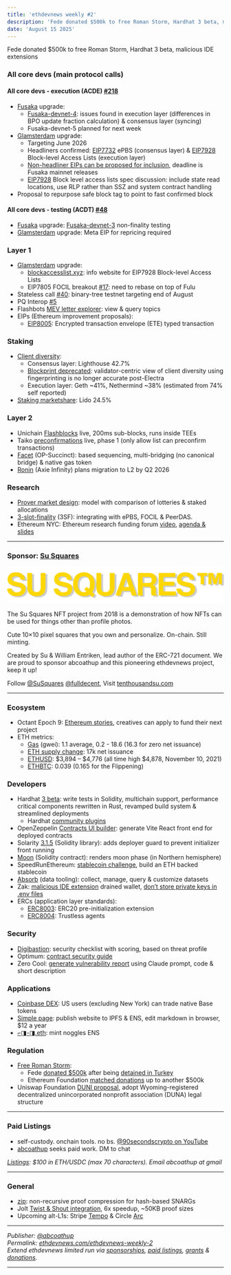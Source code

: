 ```yaml
---
title: 'ethdevnews weekly #2'
description: 'Fede donated $500k to free Roman Storm, Hardhat 3 beta, malicious IDE extensions'
date: 'August 15 2025'
---
```


Fede donated $500k to free Roman Storm, Hardhat 3 beta, malicious IDE extensions

### All core devs (main protocol calls)

#### All core devs \- execution (ACDE) [\#218](https://ethereum-magicians.org/t/all-core-devs-execution-acde-218-august-14-2025/24979/2)

* [Fusaka](https://forkcast.org/upgrade/fusaka) upgrade:  
  * [Fusaka-devnet-4](https://fusaka-devnet-4.ethpandaops.io/): issues found in execution layer (differences in BPO update fraction calculation) & consensus layer (syncing)  
  * Fusaka-devnet-5 planned for next week  
* [Glamsterdam](https://forkcast.org/upgrade/glamsterdam) upgrade:  
  * Targeting June 2026  
  * Headliners confirmed: [EIP7732](https://forkcast.org/upgrade/glamsterdam#eip-7732) ePBS (consensus layer) & [EIP7928](https://forkcast.org/upgrade/glamsterdam#eip-7928) Block-level Access Lists (execution layer)  
  * [Non-headliner EIPs can be proposed for inclusion](https://eips.ethereum.org/EIPS/eip-7773#proposed-for-inclusion), deadline is Fusaka mainnet releases  
  * [EIP7928](https://forkcast.org/upgrade/glamsterdam#eip-7928) Block level access lists spec discussion: include state read locations, use RLP rather than SSZ and system contract handling  
* Proposal to repurpose safe block tag to point to fast confirmed block

#### All core devs \- testing (ACDT) [\#48](https://ethereum-magicians.org/t/all-core-devs-testing-acdt-48-aug-11-2025/25017/2)

* [Fusaka](https://forkcast.org/upgrade/fusaka) upgrade: [Fusaka-devnet-3](https://fusaka-devnet-3.ethpandaops.io/) non-finality testing  
* [Glamsterdam](https://forkcast.org/upgrade/glamsterdam) upgrade: Meta EIP for repricing required

### Layer 1

* [Glamsterdam](https://forkcast.org/upgrade/glamsterdam) upgrade:  
  * [blockaccesslist.xyz](https://blockaccesslist.xyz/): info website for EIP7928 Block-level Access Lists  
  * EIP7805 FOCIL breakout [\#17](https://ethereum-magicians.org/t/focil-breakout-17-august-12-2025/25067): need to rebase on top of Fulu  
* Stateless call [\#40](https://stateless.fyi/development/sic-calls/history.html#call-40-august-11-2025): binary-tree testnet targeting end of August  
* PQ Interop [\#5](https://github.com/leanEthereum/pm/blob/main/breakout-rooms/leanConsensus/pq-interop/meetings/meeting-05.md)  
* Flashbots [MEV letter explorer](https://collective.flashbots.net/t/explorer/100): view & query topics  
* EIPs (Ethereum improvement proposals):  
  * [EIP8005](https://github.com/ethereum/EIPs/pull/10152/files): Encrypted transaction envelope (ETE) typed transaction

### Staking

* [Client diversity](https://clientdiversity.org/#distribution):  
  * Consensus layer: Lighthouse 42.7%  
  * [Blockprint deprecated](https://x.com/sigp_io/status/1955075542866420164): validator-centric view of client diversity using fingerprinting is no longer accurate post-Electra  
  * Execution layer: Geth \~41%, Nethermind \~38% (estimated from 74% self reported)  
* [Staking marketshare](https://dune.com/hildobby/eth2-staking): Lido 24.5%

### Layer 2

* Unichain [Flashblocks](https://blog.uniswap.org/flashblocks-are-live) live, 200ms sub-blocks, runs inside TEEs  
* Taiko [preconfirmations](https://taiko.mirror.xyz/rbgD_KM06QkDe1t0Gw1wI_MLvwobTS1PqEIfstZRo48) live, phase 1 (only allow list can preconfirm transactions)  
* [Facet](https://x.com/l2beat/status/1954954940146680084) (OP-Succinct): based sequencing, multi-bridging (no canonical bridge) & native gas token  
* [Ronin](https://blog.roninchain.com/p/ronins-homecoming-to-ethereum) (Axie Infinity) plans migration to L2 by Q2 2026

### Research

* [Prover market design](https://ethresear.ch/t/on-ethereum-prover-market-design/22916): model with comparison of lotteries & staked allocations  
* [3-slot-finality](https://ethresear.ch/t/integrating-3sf-with-epbs-focil-and-peerdas/22909) (3SF): integrating with ePBS, FOCIL & PeerDAS.  
* Ethereum NYC: Ethereum research funding forum [video](https://www.youtube.com/live/xojE5a51INY?t=4732s), [agenda & slides](https://hackmd.io/@Carboclanc/SJFYXKt_ex)

---

### Sponsor: [Su Squares](https://tenthousandsu.com)

![Su Squares](./logo-su-squares.png)  

The Su Squares NFT project from 2018 is a demonstration of how NFTs can be used for things other than profile photos.

Cute 10×10 pixel squares that you own and personalize. On-chain. Still minting.

Created by Su & William Entriken, lead author of the ERC-721 document. We are proud to sponsor abcoathup and this pioneering ethdevnews project, keep it up\!

Follow [@SuSquares](https://x.com/susquares) [@fulldecent](https://x.com/fulldecent), Visit [tenthousandsu.com](https://tenthousandsu.com)  

---

### Ecosystem

* Octant Epoch 9: [Ethereum stories](https://blog.octant.build/calling-eth-creators-epoch-9-applications-are-now-open-2/), creatives can apply to fund their next project  
* ETH metrics:  
  * [Gas](https://ultrasound.money/#gas) (gwei): 1.1 average, 0.2 \- 18.6 (16.3 for zero net issuance)  
  * [ETH supply change](https://ultrasound.money/): 17k net issuance  
  * [ETHUSD](https://www.coingecko.com/en/coins/ethereum): $3,894 – $4,776 (all time high $4,878, November 10, 2021\)  
  * [ETHBTC](https://ratiogang.com/): 0.039 (0.165 for the Flippening)

### Developers

* Hardhat [3 beta](https://github.com/NomicFoundation/hardhat/releases/tag/hardhat%403.0.0): write tests in Solidity, multichain support, performance critical components rewritten in Rust, revamped build system & streamlined deployments  
  * Hardhat [community plugins](https://hardhat.org/plugins#community-plugins)   
* OpenZeppelin [Contracts UI builder](https://blog.openzeppelin.com/introducing-contracts-ui-builder): generate Vite React front end for deployed contracts  
* Solarity [3.1.5](https://github.com/dl-solarity/solidity-lib/releases/tag/3.1.5) (Solidity library): adds deployer guard to prevent initializer front running  
* [Moon](https://github.com/0xkarmacoma/moon.sol#readme) (Solidity contract): renders moon phase (in Northern hemisphere)  
* SpeedRunEthereum: [stablecoin challenge](https://speedrunethereum.com/challenge/stablecoins), build an ETH backed stablecoin  
* [Absorb](https://github.com/paradigmxyz/absorb#readme) (data tooling): collect, manage, query & customize datasets  
* Zak: [malicious IDE extension](https://x.com/0xzak/status/1955655184522371361) drained wallet, [don’t store private keys in .env files](https://x.com/0xzak/status/1956026241104150547)  
* ERCs (application layer standards):  
  * [ERC8003](https://github.com/ethereum/ERCs/pull/1158/files): ERC20 pre-initialization extension  
  * [ERC8004](https://github.com/ethereum/ERCs/pull/1170/files): Trustless agents

### Security

* [Digibastion](https://www.digibastion.com/): security checklist with scoring, based on threat profile  
* Optimum: [contract security guide](https://docs.optimumsec.xyz/)  
* Zero Cool: [generate vulnerability report](https://x.com/ZeroCool_AI/status/1955474376134103549) using Claude prompt, code & short description

### Applications

* [Coinbase DEX](https://www.coinbase.com/en-au/blog/coinbase-unlocks-millions-of-assets-with-dex-trading): US users (excluding New York) can trade native Base tokens  
* [Simple page](https://simplepage.eth.link/): publish website to IPFS & ENS, edit markdown in browser, $12 a year  
* [⌐◨-◨.eth](https://www.noggles.domains/): mint noggles ENS

### Regulation

* [Free Roman Storm](https://freeromanstorm.com/):   
  * Fede [donated $500k](https://x.com/fede_intern/status/1955048960684405110) after being [detained in Turkey](https://x.com/fede_intern/status/1954945403146625291)  
  * Ethereum Foundation [matched donations](https://x.com/hwwonx/status/1953540201495900664) up to another $500k  
* Uniswap Foundation [DUNI proposal](https://gov.uniswap.org/t/rfc-establish-uniswap-governance-as-duni-a-wyoming-duna/25770), adopt Wyoming-registered decentralized unincorporated nonprofit association (DUNA) legal structure

---

### Paid Listings

* self-custody. onchain tools. no bs. [@90secondscrypto on YouTube](https://www.youtube.com/@90secondscrypto)  
* [abcoathup](https://x.com/abcoathup/status/1955784034711429264) seeks paid work.  DM to chat

[*Listings*](https://ethdevnews.com/about/#paid-listings)*: $100 in ETH/USDC (max 70 characters).  Email abcoathup at gmail*  

---

### General

* [zip](https://eprint.iacr.org/2025/1446): non-recursive proof compression for hash-based SNARGs  
* Jolt [Twist & Shout integration](https://a16zcrypto.com/posts/article/jolt-6x-speedup/), 6x speedup, \~50KB proof sizes  
* Upcoming alt-L1s: Stripe [Tempo](https://archive.md/dJHvQ) & Circle [Arc](https://arcnetwork.xyz/)

---

*Publisher: [@abcoathup](https://x.com/abcoathup)*  
*Permalink: [ethdevnews.com/ethdevnews-weekly-2](https://ethdevnews.com/ethdevnews-weekly-2)*  
*Extend ethdevnews limited run via [sponsorships](https://ethdevnews.com/about/#sponsorships), [paid listings](https://ethdevnews.com/about/#paid-listings), [grants](https://ethdevnews.com/about/#grants) & [donations](https://ethdevnews.com/about/#donations).*  

---